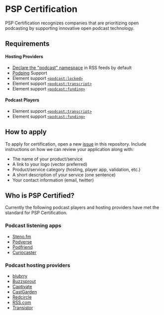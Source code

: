 # PSP Certification
PSP Certification recognizes companies that are prioritizing open podcasting by supporting innovative open podcast technology.

## Requirements
#### Hosting Providers
* [Declare the "podcast" namespace](https://github.com/Podcast-Standards-Project/PSP-1-Podcast-RSS-Specification/blob/main/0.9.md#namespace-declarations) in RSS feeds by default
* [Podping](https://github.com/Podcastindex-org/podping.cloud) Support
* Element support [`<podcast:locked>`](https://github.com/Podcast-Standards-Project/PSP-1-Podcast-RSS-Specification/blob/main/0.9.md#podcastlocked)
* Element support [`<podcast:transcript>`](https://github.com/Podcast-Standards-Project/PSP-1-Podcast-RSS-Specification/blob/main/0.9.md#podcasttranscript)
* Element support [`<podcast:funding>`](https://github.com/Podcast-Standards-Project/PSP-1-Podcast-RSS-Specification/blob/main/0.9.md#podcastfunding)

#### Podcast Players
* Element support [`<podcast:transcript>`](https://github.com/Podcast-Standards-Project/PSP-1-Podcast-RSS-Specification/blob/main/0.9.md#podcasttranscript)
* Element support [`<podcast:funding>`](https://github.com/Podcast-Standards-Project/PSP-1-Podcast-RSS-Specification/blob/main/0.9.md#podcastfunding)

## How to apply
To apply for certification, open a new [issue](https://github.com/Podcast-Standards-Project/Certification/issues) in this repository. Include instructions on how we can review your application along with:
* The name of your product/service
* A link to your logo (vector preferred)
* Product/service category (hosting, player app, validation, etc.)
* A short description of your service (one sentence)
* Your contact information (email, twitter)

## Who is PSP Certified?

Currently the following podcast players and hosting providers have met the standard for PSP Certification.

### Podcast listening apps

* [Steno.fm](https://www.steno.fm/)
* [Podverse](https://podverse.fm/)
* [Podfriend](https://www.podfriend.com/)
* [Curiocaster](https://curiocaster.com/)

### Podcast hosting providers

* [blubrry](https://blubrry.com/)
* [Buzzsprout](https://www.buzzsprout.com/)
* [Captivate](https://www.captivate.fm/)
* [CastGarden](https://Cast.Garden/)
* [Redcircle](https://redcircle.com/)
* [RSS.com](https://rss.com/)
* [Transistor](https://transistor.fm/)

